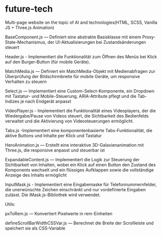 # future-tech 
Multi-page website on the topic of AI and technologies(HTML, SCSS, Vanilla JS + Three.js Animation)

BaseComponent.js — Definiert eine abstrakte Basisklasse mit einem Proxy-State-Mechanismus, der UI-Aktualisierungen bei Zustandsänderungen steuert

Header.js - Implementiert die Funktionalität zum Öffnen des Menüs bei Klick auf den Burger-Button (für mobile Geräte).

MatchMedia.js — Definiert ein MatchMedia-Objekt mit Medienabfragen zur Überprüfung der Bildschirmbreite für mobile Geräte, um responsive Verhalten zu steuern

Select.js — Implementiert eine Custom-Select-Komponente, ein Dropdown mit Tastatur- und Mobile-Steuerung, ARIA-Attribute pflegt und die Tab-Indizes je nach Endgerät anpasst

VideoPlayer.js - Implementiert die Funktionalität eines Videoplayers, der die Wiedergabe/Pause von Videos steuert, die Sichtbarkeit des Bedienfelds verwaltet und die Aktivierung von Videosteuerungen ermöglicht.

Tabs.js -Implementiert eine komponentenbasierte Tabs-Funktionalität, die aktive Buttons und Inhalte per Klick und Tastatur

HeroAnimation.js — Erstellt eine interaktive 3D-Galaxienanimation mit Three.js, die responsive anpasst und steuerbar ist

ExpandableContent.js — Implementiert die Logik zur Steuerung der Sichtbarkeit von Inhalten, wobei ein Klick auf einen Button den Zustand des Komponents wechselt und ein flüssiges Aufklappen sowie die vollständige Anzeige des Inhalts ermöglicht

InputMask.js - Implementiert eine Eingabemaske für Telefonnummernfelder, die unerwünschte Zeichen einschränkt und nur vordefinierte Eingaben zulässt. Die iMask.js-Bibliothek wird verwendet.

Utils:

pxToRem.js — Konvertiert Pixelwerte in rem-Einheiten

defineScrollBarWidthCSSVar.js — Berechnet die Breite der Scrollleiste und speichert sie als CSS-Variable